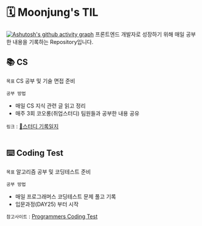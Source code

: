 # 🗓 Moonjung's TIL
[![Ashutosh's github activity graph](https://activity-graph.herokuapp.com/graph?username=gamangee&theme=nord)](https://github.com/gamangee/github-readme-activity-graph)
프론트엔드 개발자로 성장하기 위해 매일 공부한 내용을 기록하는 Repository입니다.

## 📚 CS 
`목표`
CS 공부 및 기술 면접 준비

`공부 방법`
- 매일 CS 지식 관련 글 읽고 정리
- 매주 3회 코오롱(취업스터디) 팀원들과 공부한 내용 공유

`링크` : [📑스터디 기록일지](https://flax-zircon-5cf.notion.site/2f4b53dd0e8447d2afab8d0558b880f6)
<br><br>
## ⌨️ Coding Test
`목표`
알고리즘 공부 및 코딩테스트 준비

`공부 방법`
- 매일 프로그래머스 코딩테스트 문제 풀고 기록
- 입문과정(DAY25) 부터 시작

`참고사이트` : [Programmers Coding Test](https://school.programmers.co.kr/learn/challenges/beginner?order=acceptance_desc)



